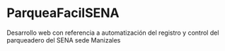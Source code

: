 # ParqueaFacilSENA
Desarrollo web con referencia a automatización del registro y control del parqueadero del SENA sede Manizales
